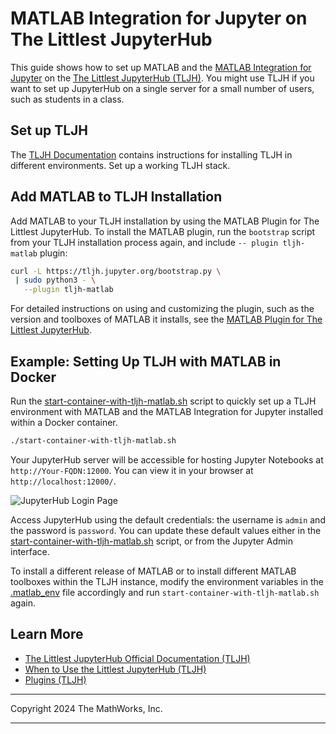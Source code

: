 # MATLAB Integration for Jupyter on The Littlest JupyterHub

This guide shows how to set up MATLAB and the [MATLAB Integration for Jupyter](https://github.com/mathworks/jupyter-matlab-proxy) on the [The Littlest JupyterHub (TLJH)](https://tljh.jupyter.org/en/stable/index.html). You might use TLJH if you want to set up JupyterHub on a single server for a small number of users, such as students in a class.


## Set up TLJH

The [TLJH Documentation](https://tljh.jupyter.org/en/stable/install/index.html) contains instructions for installing TLJH in different environments. Set up a working TLJH stack.

## Add MATLAB to TLJH Installation

Add MATLAB to your TLJH installation by using the MATLAB Plugin for The Littlest JupyterHub. To install the MATLAB plugin, run the `bootstrap` script from your TLJH installation process again, and include `-- plugin tljh-matlab` plugin:

```bash
curl -L https://tljh.jupyter.org/bootstrap.py \
 | sudo python3 - \
   --plugin tljh-matlab
```

For detailed instructions on using and customizing the plugin, such as the version and toolboxes of MATLAB it installs, see the [MATLAB Plugin for The Littlest JupyterHub](https://github.com/mathworks/jupyter-matlab-proxy/tree/main/install_guides/the-littlest-jupyterhub/tljh-matlab/README.md).

## Example: Setting Up TLJH with MATLAB in Docker

Run the [start-container-with-tljh-matlab.sh](./start-container-with-tljh-matlab.sh) script to quickly set up a TLJH environment with MATLAB and the MATLAB Integration for Jupyter installed within a Docker container.

```bash
./start-container-with-tljh-matlab.sh
```

Your JupyterHub server will be accessible for hosting Jupyter Notebooks at `http://Your-FQDN:12000`. You can view it in your browser at `http://localhost:12000/`.

![JupyterHub Login Page](https://github.com/mathworks/jupyter-matlab-proxy/raw/main/img/tljh.png)

Access JupyterHub using the default credentials: the username is `admin` and the password is `password`.
You can update these default values either in the [start-container-with-tljh-matlab.sh](./start-container-with-tljh-matlab.sh) script, or from the Jupyter Admin interface.

To install a different release of MATLAB or to install different MATLAB toolboxes within the TLJH instance, modify the environment variables in the [.matlab_env](./.matlab_env) file accordingly and run `start-container-with-tljh-matlab.sh` again.

## Learn More

- [The Littlest JupyterHub Official Documentation (TLJH)](https://tljh.jupyter.org/en/stable/index.html)
- [When to Use the Littlest JupyterHub (TLJH)](https://tljh.jupyter.org/en/stable/topic/whentouse.html)
- [Plugins (TLJH)](https://tljh.jupyter.org/en/stable/contributing/plugins.html)


----

Copyright 2024 The MathWorks, Inc.

----

